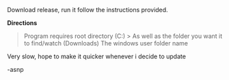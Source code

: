 Download release, run it follow the instructions provided.

**Directions**

> Program requires root directory (C:\) >
> As well as the folder you want it to find/watch (Downloads) 
> The windows user folder name

Very slow, hope to make it quicker whenever i decide to update

-asnp
